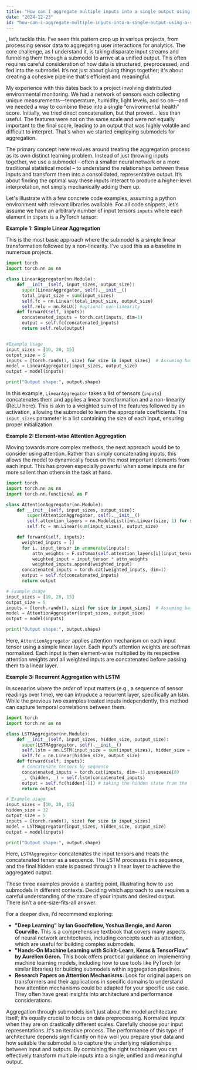 ```yaml
---
title: "How can I aggregate multiple inputs into a single output using a submodel?"
date: "2024-12-23"
id: "how-can-i-aggregate-multiple-inputs-into-a-single-output-using-a-submodel"
---
```


, let’s tackle this. I’ve seen this pattern crop up in various projects, from processing sensor data to aggregating user interactions for analytics. The core challenge, as I understand it, is taking disparate input streams and funneling them through a submodel to arrive at a unified output. This often requires careful consideration of how data is structured, preprocessed, and fed into the submodel. It’s not just about gluing things together; it's about creating a cohesive pipeline that's efficient and meaningful.

My experience with this dates back to a project involving distributed environmental monitoring. We had a network of sensors each collecting unique measurements—temperature, humidity, light levels, and so on—and we needed a way to combine these into a single “environmental health” score. Initially, we tried direct concatenation, but that proved… less than useful. The features were not on the same scale and were not equally important to the final score, leading to an output that was highly volatile and difficult to interpret. That's when we started employing submodels for aggregation.

The primary concept here revolves around treating the aggregation process as its own distinct learning problem. Instead of just throwing inputs together, we use a submodel – often a smaller neural network or a more traditional statistical model – to understand the relationships *between* these inputs and transform them into a consolidated, representative output. It’s about finding the optimal way these inputs interact to produce a higher-level interpretation, not simply mechanically adding them up.

Let's illustrate with a few concrete code examples, assuming a python environment with relevant libraries available. For all code snippets, let's assume we have an arbitrary number of input tensors `inputs` where each element in `inputs` is a PyTorch tensor:

**Example 1: Simple Linear Aggregation**

This is the most basic approach where the submodel is a simple linear transformation followed by a non-linearity. I've used this as a baseline in numerous projects.

```python
import torch
import torch.nn as nn

class LinearAggregator(nn.Module):
    def __init__(self, input_sizes, output_size):
      super(LinearAggregator, self).__init__()
      total_input_size = sum(input_sizes)
      self.fc = nn.Linear(total_input_size, output_size)
      self.relu = nn.ReLU() #optional non-linearity
    def forward(self, inputs):
      concatenated_inputs = torch.cat(inputs, dim=1)
      output = self.fc(concatenated_inputs)
      return self.relu(output)


#Example Usage
input_sizes = [10, 20, 15]
output_size = 5
inputs = [torch.randn(1, size) for size in input_sizes]  # Assuming batch size of 1. Adjust if needed
model = LinearAggregator(input_sizes, output_size)
output = model(inputs)

print("Output shape:", output.shape)

```

In this example, `LinearAggregator` takes a list of tensors (`inputs`) concatenates them and applies a linear transformation and a non-linearity (ReLU here). This is akin to a weighted sum of the features followed by an activation, allowing the submodel to learn the appropriate coefficients. The `input_sizes` parameter is a list containing the size of each input, ensuring proper initialization.

**Example 2: Element-wise Attention Aggregation**

Moving towards more complex methods, the next approach would be to consider using attention. Rather than simply concatenating inputs, this allows the model to dynamically focus on the most important elements from each input. This has proven especially powerful when some inputs are far more salient than others in the task at hand.

```python
import torch
import torch.nn as nn
import torch.nn.functional as F

class AttentionAggregator(nn.Module):
    def __init__(self, input_sizes, output_size):
        super(AttentionAggregator, self).__init__()
        self.attention_layers = nn.ModuleList([nn.Linear(size, 1) for size in input_sizes])
        self.fc = nn.Linear(sum(input_sizes), output_size)

    def forward(self, inputs):
      weighted_inputs = []
      for i, input_tensor in enumerate(inputs):
          attn_weights = F.softmax(self.attention_layers[i](input_tensor), dim = 1)
          weighted_input = input_tensor * attn_weights
          weighted_inputs.append(weighted_input)
      concatenated_inputs = torch.cat(weighted_inputs, dim=1)
      output = self.fc(concatenated_inputs)
      return output

# Example Usage
input_sizes = [10, 20, 15]
output_size = 5
inputs = [torch.randn(1, size) for size in input_sizes]  # Assuming batch size of 1
model = AttentionAggregator(input_sizes, output_size)
output = model(inputs)

print("Output shape:", output.shape)
```

Here, `AttentionAggregator` applies attention mechanism on each input tensor using a simple linear layer. Each input’s attention weights are softmax normalized. Each input is then element-wise multiplied by its respective attention weights and all weighted inputs are concatenated before passing them to a linear layer.

**Example 3: Recurrent Aggregation with LSTM**

In scenarios where the *order* of input matters (e.g., a sequence of sensor readings over time), we can introduce a recurrent layer, specifically an lstm. While the previous two examples treated inputs independently, this method can capture temporal correlations between them.

```python
import torch
import torch.nn as nn

class LSTMAggregator(nn.Module):
    def __init__(self, input_sizes, hidden_size, output_size):
      super(LSTMAggregator, self).__init__()
      self.lstm = nn.LSTM(input_size = sum(input_sizes), hidden_size = hidden_size, batch_first = True)
      self.fc = nn.Linear(hidden_size, output_size)
    def forward(self, inputs):
      # Concatenate tensors by sequence
      concatenated_inputs = torch.cat(inputs, dim=-1).unsqueeze(0)
      _, (hidden, _) = self.lstm(concatenated_inputs)
      output = self.fc(hidden[-1]) # taking the hidden state from the last time step.
      return output

# Example usage
input_sizes = [10, 20, 15]
hidden_size = 32
output_size = 5
inputs = [torch.randn(1, size) for size in input_sizes]
model = LSTMAggregator(input_sizes, hidden_size, output_size)
output = model(inputs)

print("Output shape:", output.shape)
```

Here, `LSTMAggregator` concatenates the input tensors and treats the concatenated tensor as a sequence. The LSTM processes this sequence, and the final hidden state is passed through a linear layer to achieve the aggregated output.

These three examples provide a starting point, illustrating how to use submodels in different contexts. Deciding which approach to use requires a careful understanding of the nature of your inputs and desired output. There isn’t a one-size-fits-all answer.

For a deeper dive, I’d recommend exploring:

*   **"Deep Learning" by Ian Goodfellow, Yoshua Bengio, and Aaron Courville.** This is a comprehensive textbook that covers many aspects of neural network architectures, including concepts such as attention, which are useful for building complex submodels.
*   **"Hands-On Machine Learning with Scikit-Learn, Keras & TensorFlow" by Aurélien Géron.** This book offers practical guidance on implementing machine learning models, including how to use tools like PyTorch (or similar libraries) for building submodels within aggregation pipelines.
*   **Research Papers on Attention Mechanisms:** Look for original papers on transformers and their applications in specific domains to understand how attention mechanisms could be adapted for your specific use case. They often have great insights into architecture and performance considerations.

Aggregation through submodels isn’t just about the model architecture itself; it’s equally crucial to focus on data preprocessing. Normalize inputs when they are on drastically different scales. Carefully choose your input representations. It's an iterative process. The performance of this type of architecture depends significantly on how well you prepare your data and how suitable the submodel is to capture the underlying relationships between input and outputs. By combining the right techniques you can effectively transform multiple inputs into a single, unified and meaningful output.

